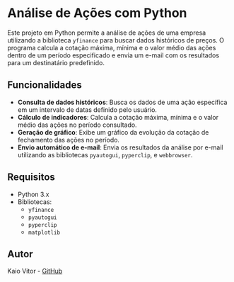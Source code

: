 # Análise de Ações com Python

Este projeto em Python permite a análise de ações de uma empresa utilizando a biblioteca `yfinance` para buscar dados históricos de preços. O programa calcula a cotação máxima, mínima e o valor médio das ações dentro de um período especificado e envia um e-mail com os resultados para um destinatário predefinido.

## Funcionalidades

- **Consulta de dados históricos**: Busca os dados de uma ação específica em um intervalo de datas definido pelo usuário.
- **Cálculo de indicadores**: Calcula a cotação máxima, mínima e o valor médio das ações no período consultado.
- **Geração de gráfico**: Exibe um gráfico da evolução da cotação de fechamento das ações no período.
- **Envio automático de e-mail**: Envia os resultados da análise por e-mail utilizando as bibliotecas `pyautogui`, `pyperclip`, e `webbrowser`.

## Requisitos

- Python 3.x
- Bibliotecas:
  - `yfinance`
  - `pyautogui`
  - `pyperclip`
  - `matplotlib`
 
## Autor

Kaio Vitor - [GitHub](https://github.com/Kaio-0708)
